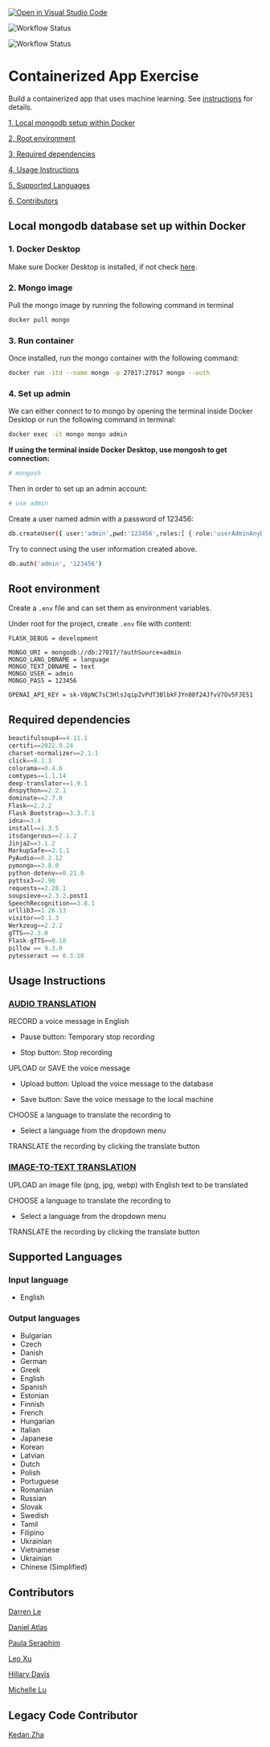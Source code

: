 [![Open in Visual Studio Code](https://classroom.github.com/assets/open-in-vscode-c66648af7eb3fe8bc4f294546bfd86ef473780cde1dea487d3c4ff354943c9ae.svg)](https://classroom.github.com/online_ide?assignment_repo_id=9335331&assignment_repo_type=AssignmentRepo)

![Workflow Status](https://github.com/software-students-fall2022/containerized-app-exercise-team7/actions/workflows/webapp_test.yml/badge.svg?event=push)

![Workflow Status](https://github.com/software-students-fall2022/containerized-app-exercise-team7/actions/workflows/machine_learning_test.yml/badge.svg?event=push)

# Containerized App Exercise

Build a containerized app that uses machine learning. See [instructions](./instructions.md) for details.

[1, Local mongodb setup within Docker](#local-mongodb-database-set-up-within-docker)

[2, Root environment](#root-environment)

[3, Required dependencies](#required-dependencies)

[4, Usage Instructions](#usage-instructions)

[5, Supported Languages](#supported-languages)

[6, Contributors](#contributors)

## Local mongodb database set up within Docker

### 1. Docker Desktop

Make sure Docker Desktop is installed, if not check [here](https://www.docker.com/products/docker-desktop/).

### 2. Mongo image

Pull the mongo image by running the following command in terminal

```bash
docker pull mongo
```

### 3. Run container

Once installed, run the mongo container with the following command:

```bash
docker run -itd --name mongo -p 27017:27017 mongo --auth
```

### 4. Set up admin

We can either connect to to mongo by opening the terminal inside Docker Desktop or run the following command in terminal:

```bash
docker exec -it mongo mongo admin
```

**If using the terminal inside Docker Desktop, use mongosh to get connection:**

```bash
# mongosh
```

Then in order to set up an admin account:

```bash
# use admin
```

Create a user named admin with a password of 123456:

```bash
db.createUser({ user:'admin',pwd:'123456',roles:[ { role:'userAdminAnyDatabase', db: 'admin'},"readWriteAnyDatabase"]});
```

Try to connect using the user information created above.

```bash
db.auth('admin', '123456')
```

## Root environment

Create a `.env` file and can set them as environment variables.

Under root for the project, create `.env` file with content:

```env
FLASK_DEBUG = development

MONGO_URI = mongodb://db:27017/?authSource=admin
MONGO_LANG_DBNAME = language
MONGO_TEXT_DBNAME = text
MONGO_USER = admin
MONGO_PASS = 123456

OPENAI_API_KEY = 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
```

## Required dependencies

```python
beautifulsoup4==4.11.1
certifi==2022.9.24
charset-normalizer==2.1.1
click==8.1.3
colorama==0.4.6
comtypes==1.1.14
deep-translator==1.9.1
dnspython==2.2.1
dominate==2.7.0
Flask==2.2.2
Flask-Bootstrap==3.3.7.1
idna==3.4
install==1.3.5
itsdangerous==2.1.2
Jinja2==3.1.2
MarkupSafe==2.1.1
PyAudio==0.2.12
pymongo==3.8.0
python-dotenv==0.21.0
pyttsx3==2.90
requests==2.28.1
soupsieve==2.3.2.post1
SpeechRecognition==3.8.1
urllib3==1.26.13
visitor==0.1.3
Werkzeug==2.2.2
gTTS==2.3.0
Flask-gTTS==0.18
pillow == 9.3.0
pytesseract == 0.3.10
```

## Usage Instructions

### <ins>AUDIO TRANSLATION</ins>

RECORD a voice message in English

- Pause button: Temporary stop recording

- Stop button: Stop recording

UPLOAD or SAVE the voice message

- Upload button: Upload the voice message to the database

- Save button: Save the voice message to the local machine

CHOOSE a language to translate the recording to

- Select a language from the dropdown menu

TRANSLATE the recording by clicking the translate button

### <ins>IMAGE-TO-TEXT TRANSLATION</ins>

UPLOAD an image file (png, jpg, webp) with English text to be translated

CHOOSE a language to translate the recording to

- Select a language from the dropdown menu

TRANSLATE the recording by clicking the translate button

## Supported Languages

### Input language

- English

### Output languages

- Bulgarian
- Czech
- Danish
- German
- Greek
- English
- Spanish
- Estonian
- Finnish
- French
- Hungarian
- Italian
- Japanese
- Korean
- Latvian
- Dutch
- Polish
- Portuguese
- Romanian
- Russian
- Slovak
- Swedish
- Tamil
- Filipino
- Ukrainian
- Vietnamese
- Ukrainian
- Chinese (Simplified)

## Contributors

[Darren Le](https://github.com/DarrenLe20)

[Daniel Atlas](https://github.com/Spectraorder)

[Paula Seraphim](https://github.com/paulasera)

[Leo Xu](https://github.com/leo6016)

[Hillary Davis](https://github.com/hillarydavis1)

[Michelle Lu]()

## Legacy Code Contributor

[Kedan Zha](https://github.com/Zackdan0227)
